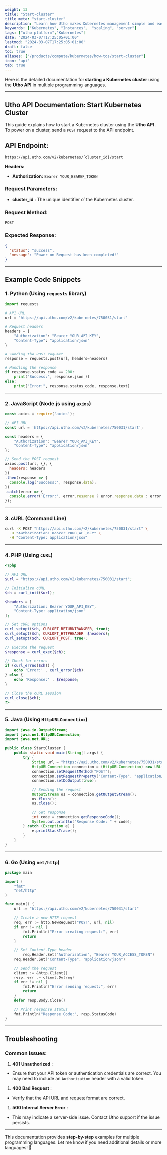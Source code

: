 ```yaml
---
weight: 13
title: "Start-cluster"
title_meta: "start-cluster"
description: "Learn how Utho makes Kubernetes management simple and easy so you easily anticipate your kubernetes infrastructure costs"
keywords: ["Kubernetes", "Instances",  "scaling", "server"]
tags: ["utho platform","Kubernetes"]
date: "2024-03-07T17:25:05+01:00"
lastmod: "2024-03-07T17:25:05+01:00"
draft: false
toc: true
aliases: ["/products/compute/kubernetes/how-tos/start-cluster"]
icon: 'api'
tab: true
---
```

Here is the detailed documentation for **starting a Kubernetes cluster** using the **Utho API** in multiple programming languages.

---

## Utho API Documentation: Start Kubernetes Cluster

This guide explains how to start a Kubernetes cluster using the  **Utho API** . To power on a cluster, send a `POST` request to the API endpoint.

## API Endpoint:

```
https://api.utho.com/v2/kubernetes/{cluster_id}/start
```

**Headers:**

* **Authorization:** `Bearer YOUR_BEARER_TOKEN`

### Request Parameters:

* **cluster_id** : The unique identifier of the Kubernetes cluster.

### Request Method:

`POST`

### Expected Response:

```json
{
  "status": "success",
  "message": "Power on Request has been completed!"
}
```

---

## Example Code Snippets

### 1. **Python (Using `requests` library)**

```python
import requests

# API URL
url = "https://api.utho.com/v2/kubernetes/750031/start"

# Request headers
headers = {
    "Authorization": "Bearer YOUR_API_KEY",
    "Content-Type": "application/json"
}

# Sending the POST request
response = requests.post(url, headers=headers)

# Handling the response
if response.status_code == 200:
    print("Success:", response.json())
else:
    print("Error:", response.status_code, response.text)
```

---

### 2. **JavaScript (Node.js using `axios`)**

```javascript
const axios = require('axios');

// API URL
const url = 'https://api.utho.com/v2/kubernetes/750031/start';

const headers = {
    "Authorization": "Bearer YOUR_API_KEY",
    "Content-Type": "application/json"
};

// Send the POST request
axios.post(url, {}, {
  headers: headers
})
.then(response => {
  console.log('Success:', response.data);
})
.catch(error => {
  console.error('Error:', error.response ? error.response.data : error.message);
});
```

---

### 3. **cURL (Command Line)**

```bash
curl -X POST "https://api.utho.com/v2/kubernetes/750031/start" \
  -H "Authorization: Bearer YOUR_API_KEY" \
  -H "Content-Type: application/json"
```

---

### 4. **PHP (Using `cURL`)**

```php
<?php

// API URL
$url = "https://api.utho.com/v2/kubernetes/750031/start";

// Initialize cURL
$ch = curl_init($url);

$headers = [
    "Authorization: Bearer YOUR_API_KEY",
    "Content-Type: application/json"
];

// Set cURL options
curl_setopt($ch, CURLOPT_RETURNTRANSFER, true);
curl_setopt($ch, CURLOPT_HTTPHEADER, $headers);
curl_setopt($ch, CURLOPT_POST, true);

// Execute the request
$response = curl_exec($ch);

// Check for errors
if (curl_errno($ch)) {
    echo 'Error:' . curl_error($ch);
} else {
    echo 'Response:' . $response;
}

// Close the cURL session
curl_close($ch);
?>
```

---

### 5. **Java (Using `HttpURLConnection`)**

```java
import java.io.OutputStream;
import java.net.HttpURLConnection;
import java.net.URL;

public class StartCluster {
    public static void main(String[] args) {
        try {
            String url = "https://api.utho.com/v2/kubernetes/750031/start";
            HttpURLConnection connection = (HttpURLConnection) new URL(url).openConnection();
            connection.setRequestMethod("POST");
            connection.setRequestProperty("Content-Type", "application/json", "Authorization", "Bearer YOUR_API_KEY");
            connection.setDoOutput(true);

            // Sending the request
            OutputStream os = connection.getOutputStream();
            os.flush();
            os.close();

            // Get response
            int code = connection.getResponseCode();
            System.out.println("Response Code: " + code);
        } catch (Exception e) {
            e.printStackTrace();
        }
    }
}
```

---

### 6. **Go (Using `net/http`)**

```go
package main

import (
	"fmt"
	"net/http"
)

func main() {
	url := "https://api.utho.com/v2/kubernetes/750031/start"

	// Create a new HTTP request
	req, err := http.NewRequest("POST", url, nil)
	if err != nil {
		fmt.Println("Error creating request:", err)
		return
	}

	// Set Content-Type header
        req.Header.Set("Authorization", "Bearer YOUR_ACCESS_TOKEN")
	req.Header.Set("Content-Type", "application/json")

	// Send the request
	client := &http.Client{}
	resp, err := client.Do(req)
	if err != nil {
		fmt.Println("Error sending request:", err)
		return
	}
	defer resp.Body.Close()

	// Print response status
	fmt.Println("Response Code:", resp.StatusCode)
}
```

---

## Troubleshooting

### Common Issues:

1. **401 Unauthorized** :

* Ensure that your API token or authentication credentials are correct. You may need to include an `Authorization` header with a valid token.

1. **400 Bad Request** :

* Verify that the API URL and request format are correct.

1. **500 Internal Server Error** :

* This may indicate a server-side issue. Contact Utho support if the issue persists.

---

This documentation provides **step-by-step** examples for multiple programming languages. Let me know if you need additional details or more languages! 🚀
